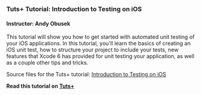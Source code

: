 ### Tuts+ Tutorial: Introduction to Testing on iOS

#### Instructor: Andy Obusek

This tutorial will show you how to get started with automated unit testing of your iOS applications. In this tutorial, you'll learn the basics of creating an iOS unit test, how to structure your project to include your tests, new features that Xcode 6 has provided for unit testing your application, as well as a couple other tips and tricks.

Source files for the Tuts+ tutorial: [Introduction to Testing on iOS](http://code.tutsplus.com/tutorials/introduction-to-testing-on-ios--cms-22394)

**Read this tutorial on [Tuts+](https://code.tutsplus.com)**
